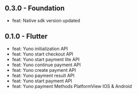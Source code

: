 ## 0.3.0 - Foundation
- feat: Native sdk version updated 
## 0.1.0 - Flutter
- feat: Yuno initialization API
- feat: Yuno start checkout API
- feat: Yuno start payment lite API
- feat: Yuno continue payment API
- feat: Yuno create payment API
- feat: Yuno payment result API
- feat: Yuno start payment API
- feat: Yuno payment Methods PlatformView IOS & Android